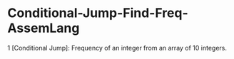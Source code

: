 # Conditional-Jump-Find-Freq-AssemLang
1 [Conditional Jump]: Frequency of an integer from an array of 10 integers. 
